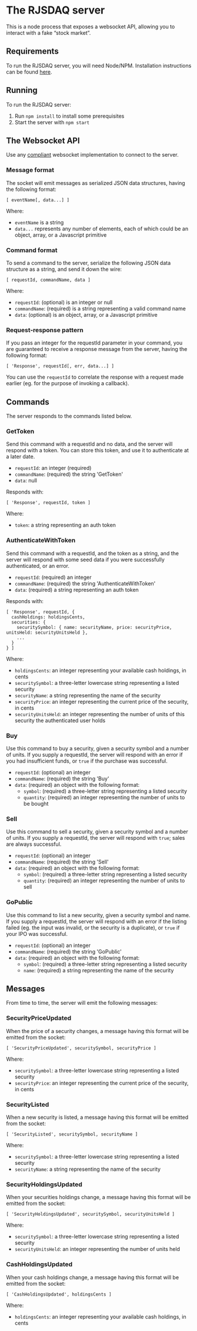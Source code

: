 # The RJSDAQ server

This is a node process that exposes a websocket API, allowing you to interact with a fake “stock market”.

## Requirements

To run the RJSDAQ server, you will need Node/NPM. Installation instructions can be found [here](http://nodejs.org/download/).

## Running

To run the RJSDAQ server:

1. Run `npm install` to install some prerequisites
2. Start the server with `npm start`

## The Websocket API

Use any [compliant](https://github.com/einaros/ws#protocol-support) websocket implementation to connect to the server.

### Message format

The socket will emit messages as serialized JSON data structures, having the following format:

    [ eventName[, data...] ]

Where:

* `eventName` is a string
* `data...` represents any number of elements, each of which could be an object, array, or a Javascript primitive

### Command format

To send a command to the server, serialize the following JSON data structure as a string, and send it down the wire:

    [ requestId, commandName, data ]

Where:

* `requestId`: (optional) is an integer or null
* `commandName`: (required) is a string representing a valid command name
* `data`: (optional) is an object, array, or a Javascript primitive

### Request-response pattern

If you pass an integer for the requestId parameter in your command, you are guaranteed to receive a response message from the server, having the following format:

    [ 'Response', requestId[, err, data...] ]

You can use the `requestId` to correlate the response with a request made earlier (eg. for the purpose of invoking a callback).

## Commands

The server responds to the commands listed below.

### GetToken

Send this command with a requestId and no data, and the server will respond with a token. You can store this token, and use it to authenticate at a later date.

* `requestId`: an integer (required)
* `commandName`: (required) the string 'GetToken'
* `data`: null

Responds with:

    [ 'Response', requestId, token ]

Where:

* `token`: a string representing an auth token

### AuthenticateWithToken

Send this command with a requestId, and the token as a string, and the server will respond with some seed data if you were successfully authenticated, or an error.

* `requestId`: (required) an integer
* `commandName`: (required) the string 'AuthenticateWithToken'
* `data`: (required) a string representing an auth token

Responds with:

    [ 'Response', requestId, {
      cashHoldings: holdingsCents,
      securities: {
        securitySymbol: { name: securityName, price: securityPrice, unitsHeld: securityUnitsHeld },
        ...
      }
    } ]

Where:

* `holdingsCents`: an integer representing your available cash holdings, in cents
* `securitySymbol`: a three-letter lowercase string representing a listed security
* `securityName`: a string representing the name of the security
* `securityPrice`: an integer representing the current price of the security, in cents
* `securityUnitsHeld`: an integer representing the number of units of this security the authenticated user holds

### Buy

Use this command to buy a security, given a security symbol and a number of units. If you supply a requestId, the server will respond with an error if you had insufficient funds, or `true` if the purchase was successful.

* `requestId`: (optional) an integer
* `commandName`: (required) the string 'Buy'
* `data`: (required) an object with the following format:
  * `symbol`: (required) a three-letter string representing a listed security
  * `quantity`: (required) an integer representing the number of units to be bought

### Sell

Use this command to sell a security, given a security symbol and a number of units. If you supply a requestId, the server will respond with `true`; sales are always successful.

* `requestId`: (optional) an integer
* `commandName`: (required) the string 'Sell'
* `data`: (required) an object with the following format:
  * `symbol`: (required) a three-letter string representing a listed security
  * `quantity`: (required) an integer representing the number of units to sell

### GoPublic

Use this command to list a new security, given a security symbol and name. If you supply a requestId, the server will respond with an error if the listing failed (eg. the input was invalid, or the security is a duplicate), or `true` if your IPO was successful.

* `requestId`: (optional) an integer
* `commandName`: (required) the string 'GoPublic'
* `data`: (required) an object with the following format:
  * `symbol`: (required) a three-letter string representing a listed security
  * `name`: (required) a string representing the name of the security

## Messages

From time to time, the server will emit the following messages:

### SecurityPriceUpdated

When the price of a security changes, a message having this format will be emitted from the socket:

    [ 'SecurityPriceUpdated', securitySymbol, securityPrice ]

Where:

* `securitySymbol`: a three-letter lowercase string representing a listed security
* `securityPrice`: an integer representing the current price of the security, in cents

### SecurityListed

When a new security is listed, a message having this format will be emitted from the socket:

    [ 'SecurityListed', securitySymbol, securityName ]

Where:

* `securitySymbol`: a three-letter lowercase string representing a listed security
* `securityName`: a string representing the name of the security

### SecurityHoldingsUpdated

When your securities holdings change, a message having this format will be emitted from the socket:

    [ 'SecurityHoldingsUpdated', securitySymbol, securityUnitsHeld ]

Where:

* `securitySymbol`: a three-letter lowercase string representing a listed security
* `securityUnitsHeld`: an integer representing the number of units held

### CashHoldingsUpdated

When your cash holdings change, a message having this format will be emitted from the socket:

    [ 'CashHoldingsUpdated', holdingsCents ]

Where:

* `holdingsCents`: an integer representing your available cash holdings, in cents

